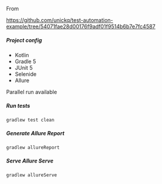 From

https://github.com/unickq/test-automation-example/tree/54071fae28d00176f9adf01f9514b6b7e7fc4587



##### Project config

- Kotlin
- Gradle 5
- JUnit 5
- Selenide
- Allure

Parallel run available

##### Run tests
`gradlew test clean`
##### Generate Allure Report

`gradlew allureReport`

##### Serve Allure Serve

`gradlew allureServe`